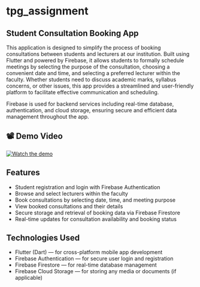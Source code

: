 # tpg_assignment

## Student Consultation Booking App

This application is designed to simplify the process of booking consultations between students and lecturers at our institution. Built using Flutter and powered by Firebase, it allows students to formally schedule meetings by selecting the purpose of the consultation, choosing a convenient date and time, and selecting a preferred lecturer within the faculty. Whether students need to discuss academic marks, syllabus concerns, or other issues, this app provides a streamlined and user-friendly platform to facilitate effective communication and scheduling.

Firebase is used for backend services including real-time database, authentication, and cloud storage, ensuring secure and efficient data management throughout the app.

## 📽 Demo Video

[![Watch the demo](https://img.youtube.com/vi/g_5RccGaXgk/maxresdefault.jpg)](https://youtu.be/g_5RccGaXgk)


## Features

- Student registration and login with Firebase Authentication
- Browse and select lecturers within the faculty
- Book consultations by selecting date, time, and meeting purpose
- View booked consultations and their details
- Secure storage and retrieval of booking data via Firebase Firestore
- Real-time updates for consultation availability and booking status

## Technologies Used

- Flutter (Dart) — for cross-platform mobile app development  
- Firebase Authentication — for secure user login and registration  
- Firebase Firestore — for real-time database management  
- Firebase Cloud Storage — for storing any media or documents (if applicable)
